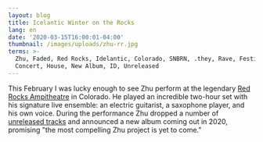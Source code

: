 ```yaml
---
layout: blog
title: Icelantic Winter on the Rocks
lang: en
date: '2020-03-15T16:00:01-04:00'
thumbnail: /images/uploads/zhu-rr.jpg
terms: >-
  Zhu, Faded, Red Rocks, Idelantic, Colorado, SNBRN, .they, Rave, Festival,
  Concert, House, New Album, ID, Unreleased
---
```

This February I was lucky enough to see Zhu perform at the legendary [Red Rocks Ampitheatre](https://www.redrocksonline.com) in Colorado. He played an incredible two-hour set with his signature live ensemble: an electric guitarist, a saxophone player, and his own voice. During the performance Zhu dropped a number of [unreleased tracks](https://www.youtube.com/watch?v=ZvuEJ_Gi2ZU) and announced a new album coming out in 2020, promising "the most compelling Zhu project is yet to come."
